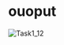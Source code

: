 # ouoput

![Task1_12](https://github.com/user-attachments/assets/2a76226b-3baa-46c9-907e-f4aaa0b94949)
